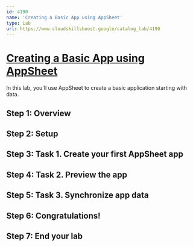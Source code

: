 ```yaml
---
id: 4190
name: 'Creating a Basic App using AppSheet'
type: Lab
url: https://www.cloudskillsboost.google/catalog_lab/4190
---
```


# [Creating a Basic App using AppSheet](https://www.cloudskillsboost.google/catalog_lab/4190)

In this lab, you'll use AppSheet to create a basic application starting with data.

## Step 1: Overview

## Step 2: Setup

## Step 3: Task 1. Create your first AppSheet app

## Step 4: Task 2. Preview the app

## Step 5: Task 3. Synchronize app data

## Step 6: Congratulations!

## Step 7: End your lab
